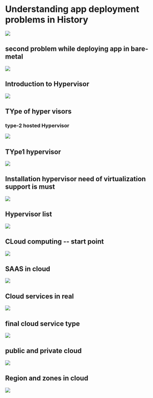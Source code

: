 # Understanding app deployment problems in History 

<img src="app1.png">

## second problem while deploying app in bare-metal 

<img src="app2.png">

## Introduction to Hypervisor 

<img src="hyper.png">

## TYpe of hyper visors

### type-2 hosted Hypervisor 

<img src="t2.png">

## TYpe1 hypervisor 

<img src="t1.png">

## Installation hypervisor need of virtualization support is must 

<img src="vms.png">

## Hypervisor list 

<img src="hyp.png">

## CLoud computing -- start point 

<img src="cloud.png">

## SAAS in cloud 

<img src="saas.png">

## Cloud services in real 

<img src="clouds.png">

## final cloud service type

<img src="typec.png">

## public and private cloud 

<img src="cl.png">

## Region and zones in cloud 

<img src="reg.png">




